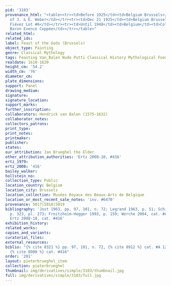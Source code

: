 ```yaml
---
pid: '3103'
provenance_html: "<table><tr><td>Before 1925</td><td>Belgium Brussels</td><td>Collection
  of J. & E. Weber</td></tr><tr><td>Dec 21 1925</td><td>Belgium Brussels</td><td>Sale
  Fiévez Lot #6</td></tr><tr><td>Until 1948</td><td>Belgium</td><td>Collection of
  Baron Evence Coppée</td></tr></table>"
related_html: 
related_ids: 
label: Feast of the Gods (Brussels)
object_type: Painting
genre: Classical Mythology
tags: Feasting Van_Balen Nude Putti Classical History Mythological Food
realdate: 1610-1620
height_cm: '54.2'
width_cm: '76'
diameter_cm: 
plate_dimensions: 
support: Panel
drawing_medium: 
signature: 
signature_location: 
support_marks: 
further_inscription: 
collaborators: Hendrick van Balen (1575-1632)
collaborator_notes: 
collectors_patrons: 
print_type: 
print_notes: 
printmaker: 
publisher: 
states: 
our_attribution: Jan Brueghel the Elder
other_attribution_authorities: 'Ertz 2008-10, #416'
ertz_1979: 
ertz_2008: '416'
bailey_walker: 
hollstein_no: 
collection_type: Public
location_country: Belgium
location_city: Brussels
location_collection: Musées Royaux des Beaux-Arts de Belgique
location_or_most_recent_sale_notes: 'inv. #6470'
provenance: 5017|5018|5019
bibliography: 'Jost 1963, pp. 97, 101, n. 72; Legrand 1963, p. 51; Schifflers 1989,
  p. 323, pl. 273; Froitzheim-Hegger 1993, p. 159; Werche 2004, cat. #A 123, pp. 185-86;
  Ertz 2008-10, cat. #416'
exhibition_history: 
related_works: 
copies_and_variants: 
curatorial_files: 
external_resources: 
biblio: "{% cite 8321 %} pp. 97, 101, n. 72, {% cite 8912 %} cat. #A 123, pp. 185-86,
  {% cite 8900 %} cat. #416"
order: '201'
layout: pieterbrueghel_item
collection: pieterbrueghel
thumbnail: img/derivatives/simple/3103/thumbnail.jpg
full: img/derivatives/simple/3103/full.jpg
---
```

